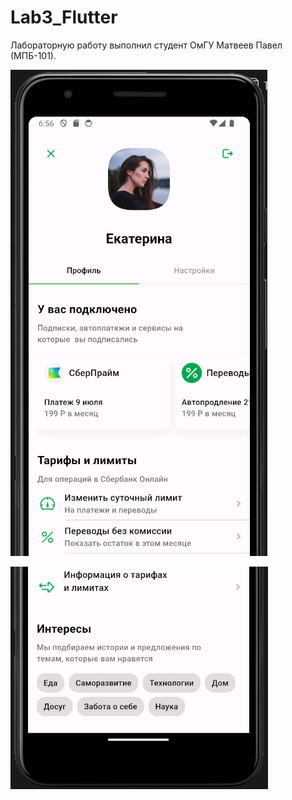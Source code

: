 # Lab3_Flutter
Лабораторную работу выполнил студент ОмГУ Матвеев Павел (МПБ-101). 

![firstScreen](assets/screenshots/firstScreen.png)

![secondScreen](assets/screenshots/secondScreen.png)
